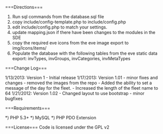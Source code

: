 ===Directions===

1) Run sql commands from the database.sql file
2) copy include/config-template.php to include/config.php
2) edit include/config.php to match your settings.
3) update mapping.json if there have been changes to the modules in the SDE
4) copy the required eve icons from the eve image export to img/Icons/items/
5) Populate the database with the following tables from the eve static data export:
	invTypes, invGroups, invCategories, invMetaTypes

===Change Log===

1/13/2013: Version 1
	- Initial release
1/17/2013: Version 1.01
	- minor fixes and changes
	- removed the images from the repo
	- Added the ability to set a message of the day for the fleet.
	- Increased the length of the fleet name to 64
1/21/2012: Version 1.02
	- Changed layout to use bootstrap
	- minor bugfixes

===Requirements===

*) PHP 5.3+
*) MySQL
*) PHP PDO Extension

===License===
Code is licensed under the GPL v2